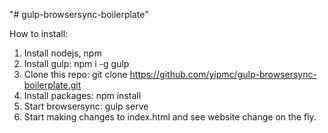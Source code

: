 "# gulp-browsersync-boilerplate" 

How to install:
1. Install nodejs, npm
2. Install gulp: npm i -g gulp
3. Clone this repo: git clone https://github.com/yipmc/gulp-browsersync-boilerplate.git
4. Install packages: npm install
5. Start browsersync: gulp serve
6. Start making changes to index.html and see website change on the fly.
